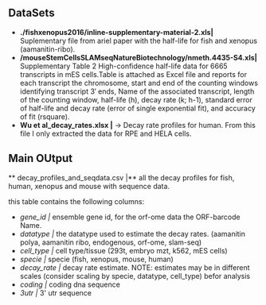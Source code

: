 ## DataSets

+ **./fishxenopus2016/inline-supplementary-material-2.xls|** Suplementary file from ariel paper with the half-life for fish and xenopus (aamanitin-ribo).
+ **/mouseStemCellsSLAMseqNatureBiotechnology/nmeth.4435-S4.xls|** Supplementary Table 2
High-confidence half-life data for 6665 transcripts in mES cells.Table is attached as Excel file and reports for each transcript the chromosome, start and end of the counting windows identifying transcript 3′ ends, Name of the associated transcript, length of the counting window, half-life (h), decay rate (k; h-1), standard error of half-life and decay rate (error of single exponential fit), and accuracy of fit (rsquare).
+ **Wu et al_decay_rates.xlsx |** -> Decay rate profiles for human. From this file I only
extracted the data for RPE and HELA cells.


## Main OUtput

** decay_profiles_and_seqdata.csv |** all the decay profiles for fish,
human, xenopus and mouse with sequence data.

this table contains the following columns:

+ *gene_id |* ensemble gene id, for the orf-ome data the ORF-barcode Name.
+ *datatype |* the datatype used to estimate the decay rates. (aamanitin polya, aamanitin ribo, endogenous, orf-ome, slam-seq)
+ *cell_type |* cell type/tissue (293t, embryo mzt, k562, mES cells)
+ *specie |* specie (fish, xenopus, mouse, human)
+ *decay_rate |* decay rate estimate. NOTE: estimates may be in different scales (consider scaling by specie, datatype, cell_type) befor analysis
+ *coding |* coding dna sequence
+ *3utr |* 3' utr sequence
